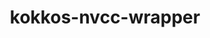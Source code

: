 ---
title: "kokkos-nvcc-wrapper"
layout: cache
categories: [package, develop]
meta: {"compilers": ["gcc@11.4.0"], "num_specs": 36, "num_specs_by_stack": {"e4s-neoverse-v2": 12, "root": 36}, "oss": ["ubuntu22.04"], "platforms": ["linux"], "stacks": ["e4s-neoverse-v2", "root"], "targets": ["neoverse_v2", "x86_64_v3"], "versions": ["4.6.00", "4.6.01"]}
spec_details: [{"compiler": "gcc@11.4.0", "hash": "2fhr2g3cnfnqufaukfdbt2vzt32nwtbb", "os": "ubuntu22.04", "platform": "linux", "size": "-", "stacks": ["root"], "target": "x86_64_v3", "variants": ["build_system=generic"], "versions": ["4.6.01"]}, {"compiler": "gcc@11.4.0", "hash": "2gpgqyox3f6rrihoaifswynbeptf7sj4", "os": "ubuntu22.04", "platform": "linux", "size": "-", "stacks": ["root"], "target": "x86_64_v3", "variants": ["build_system=generic"], "versions": ["4.6.00"]}, {"compiler": "gcc@11.4.0", "hash": "3nlr4p546kzyptte7efjwdtdcmlr6pva", "os": "ubuntu22.04", "platform": "linux", "size": "-", "stacks": ["root"], "target": "x86_64_v3", "variants": ["build_system=generic"], "versions": ["4.6.00"]}, {"compiler": "gcc@11.4.0", "hash": "4kboaguoahjfoduni6fnpvursojkoqv4", "os": "ubuntu22.04", "platform": "linux", "size": "-", "stacks": ["e4s-neoverse-v2", "root"], "target": "neoverse_v2", "variants": ["build_system=generic"], "versions": ["4.6.00"]}, {"compiler": "gcc@11.4.0", "hash": "5sxnslrgiwof7ibr4pwiqtnr5vbnlt4p", "os": "ubuntu22.04", "platform": "linux", "size": "-", "stacks": ["e4s-neoverse-v2", "root"], "target": "neoverse_v2", "variants": ["build_system=generic"], "versions": ["4.6.00"]}, {"compiler": "gcc@11.4.0", "hash": "64cisldhhtzcw6cuvfdm3wvznj7pfdes", "os": "ubuntu22.04", "platform": "linux", "size": "-", "stacks": ["root"], "target": "x86_64_v3", "variants": ["build_system=generic"], "versions": ["4.6.00"]}, {"compiler": "gcc@11.4.0", "hash": "72hgrotkeuhs7xsbznkz6jzzgu7crdtg", "os": "ubuntu22.04", "platform": "linux", "size": "-", "stacks": ["root"], "target": "x86_64_v3", "variants": ["build_system=generic"], "versions": ["4.6.01"]}, {"compiler": "gcc@11.4.0", "hash": "7wptwqsts7we5e4eeafexrh4hsksvrmh", "os": "ubuntu22.04", "platform": "linux", "size": "-", "stacks": ["root"], "target": "x86_64_v3", "variants": ["build_system=generic"], "versions": ["4.6.00"]}, {"compiler": "gcc@11.4.0", "hash": "a3fh7ygdctdxuunjfrwa3agqg35464pv", "os": "ubuntu22.04", "platform": "linux", "size": "-", "stacks": ["root"], "target": "x86_64_v3", "variants": ["build_system=generic"], "versions": ["4.6.01"]}, {"compiler": "gcc@11.4.0", "hash": "afw4ot4anyitdx7ris7jkkhv2kmt4fxd", "os": "ubuntu22.04", "platform": "linux", "size": "-", "stacks": ["e4s-neoverse-v2", "root"], "target": "neoverse_v2", "variants": ["build_system=generic"], "versions": ["4.6.00"]}, {"compiler": "gcc@11.4.0", "hash": "dhhf5df6zro26vxzt2liw7j25avis6br", "os": "ubuntu22.04", "platform": "linux", "size": "-", "stacks": ["e4s-neoverse-v2", "root"], "target": "neoverse_v2", "variants": ["build_system=generic"], "versions": ["4.6.00"]}, {"compiler": "gcc@11.4.0", "hash": "ed62z3vdn7m2zssj2kihwzlv32zxng23", "os": "ubuntu22.04", "platform": "linux", "size": "-", "stacks": ["root"], "target": "x86_64_v3", "variants": ["build_system=generic"], "versions": ["4.6.01"]}, {"compiler": "gcc@11.4.0", "hash": "ev77asi3m275zburi4eg5teg5upf4jfy", "os": "ubuntu22.04", "platform": "linux", "size": "-", "stacks": ["root"], "target": "x86_64_v3", "variants": ["build_system=generic"], "versions": ["4.6.01"]}, {"compiler": "gcc@11.4.0", "hash": "hd4fwu5v2se55ojravqh5hkvnzgxkltc", "os": "ubuntu22.04", "platform": "linux", "size": "-", "stacks": ["root"], "target": "x86_64_v3", "variants": ["build_system=generic"], "versions": ["4.6.00"]}, {"compiler": "gcc@11.4.0", "hash": "hnd2gkw2avsrwroinkfwes4ujchm4hog", "os": "ubuntu22.04", "platform": "linux", "size": "-", "stacks": ["root"], "target": "x86_64_v3", "variants": ["build_system=generic"], "versions": ["4.6.01"]}, {"compiler": "gcc@11.4.0", "hash": "m4ulr7cslfznwztqcikmwrjyiso5bfdi", "os": "ubuntu22.04", "platform": "linux", "size": "-", "stacks": ["root"], "target": "x86_64_v3", "variants": ["build_system=generic"], "versions": ["4.6.00"]}, {"compiler": "gcc@11.4.0", "hash": "mz375qj2w6rp4lgxya2c7o2e7yudlfr5", "os": "ubuntu22.04", "platform": "linux", "size": "-", "stacks": ["root"], "target": "x86_64_v3", "variants": ["build_system=generic"], "versions": ["4.6.01"]}, {"compiler": "gcc@11.4.0", "hash": "mzswr4pnhrkquytbx5xm3nzuptvpntrd", "os": "ubuntu22.04", "platform": "linux", "size": "-", "stacks": ["root"], "target": "x86_64_v3", "variants": ["build_system=generic"], "versions": ["4.6.00"]}, {"compiler": "gcc@11.4.0", "hash": "otjksrmzgoay23j3u4ah3uqjmjvcjdp2", "os": "ubuntu22.04", "platform": "linux", "size": "-", "stacks": ["e4s-neoverse-v2", "root"], "target": "neoverse_v2", "variants": ["build_system=generic"], "versions": ["4.6.01"]}, {"compiler": "gcc@11.4.0", "hash": "pi2rjdepbuczuw74c5ydnqymhddzbbqm", "os": "ubuntu22.04", "platform": "linux", "size": "-", "stacks": ["root"], "target": "x86_64_v3", "variants": ["build_system=generic"], "versions": ["4.6.01"]}, {"compiler": "gcc@11.4.0", "hash": "pjv7xskzn5vmkq6q36uez3l2bgu5eilx", "os": "ubuntu22.04", "platform": "linux", "size": "-", "stacks": ["root"], "target": "x86_64_v3", "variants": ["build_system=generic"], "versions": ["4.6.00"]}, {"compiler": "gcc@11.4.0", "hash": "plyzr5zriwjd23zsqi3kbp6r6iwfaw6j", "os": "ubuntu22.04", "platform": "linux", "size": "-", "stacks": ["root"], "target": "x86_64_v3", "variants": ["build_system=generic"], "versions": ["4.6.00"]}, {"compiler": "gcc@11.4.0", "hash": "qgr7dv7undipqhq3jnto6kkjyvjdaqf4", "os": "ubuntu22.04", "platform": "linux", "size": "-", "stacks": ["root"], "target": "x86_64_v3", "variants": ["build_system=generic"], "versions": ["4.6.01"]}, {"compiler": "gcc@11.4.0", "hash": "qhcu2o6mwgvvvjacqhjqv52luntrybr2", "os": "ubuntu22.04", "platform": "linux", "size": "-", "stacks": ["e4s-neoverse-v2", "root"], "target": "neoverse_v2", "variants": ["build_system=generic"], "versions": ["4.6.01"]}, {"compiler": "gcc@11.4.0", "hash": "qlnlndmwpstpfv4smzdjfzzch22pdidu", "os": "ubuntu22.04", "platform": "linux", "size": "-", "stacks": ["root"], "target": "x86_64_v3", "variants": ["build_system=generic"], "versions": ["4.6.00"]}, {"compiler": "gcc@11.4.0", "hash": "rwuav66iodjthnwwvvnhnlkazjjshjif", "os": "ubuntu22.04", "platform": "linux", "size": "-", "stacks": ["e4s-neoverse-v2", "root"], "target": "neoverse_v2", "variants": ["build_system=generic"], "versions": ["4.6.01"]}, {"compiler": "gcc@11.4.0", "hash": "tenf3om2rqke44epkt3z4xwylgq7bhgp", "os": "ubuntu22.04", "platform": "linux", "size": "-", "stacks": ["root"], "target": "x86_64_v3", "variants": ["build_system=generic"], "versions": ["4.6.01"]}, {"compiler": "gcc@11.4.0", "hash": "ucpdba2mmu2xbckws6de62fn7o4e2wmf", "os": "ubuntu22.04", "platform": "linux", "size": "-", "stacks": ["e4s-neoverse-v2", "root"], "target": "neoverse_v2", "variants": ["build_system=generic"], "versions": ["4.6.01"]}, {"compiler": "gcc@11.4.0", "hash": "ugtjdu6uoc3si7gf67jutohk2lyevugh", "os": "ubuntu22.04", "platform": "linux", "size": "-", "stacks": ["root"], "target": "x86_64_v3", "variants": ["build_system=generic"], "versions": ["4.6.00"]}, {"compiler": "gcc@11.4.0", "hash": "umvroqzivmr73cpcvkizydiu4fukbtvs", "os": "ubuntu22.04", "platform": "linux", "size": "-", "stacks": ["e4s-neoverse-v2", "root"], "target": "neoverse_v2", "variants": ["build_system=generic"], "versions": ["4.6.00"]}, {"compiler": "gcc@11.4.0", "hash": "wkuyzh7isiote4bbnru34arkz7nnvg2s", "os": "ubuntu22.04", "platform": "linux", "size": "-", "stacks": ["e4s-neoverse-v2", "root"], "target": "neoverse_v2", "variants": ["build_system=generic"], "versions": ["4.6.01"]}, {"compiler": "gcc@11.4.0", "hash": "wxcdkubmc3dumbraywmyodm2o4fg7t2n", "os": "ubuntu22.04", "platform": "linux", "size": "-", "stacks": ["root"], "target": "x86_64_v3", "variants": ["build_system=generic"], "versions": ["4.6.00"]}, {"compiler": "gcc@11.4.0", "hash": "x3eyyg4mc64t5aog6cwqbu4odxhd2wcr", "os": "ubuntu22.04", "platform": "linux", "size": "-", "stacks": ["root"], "target": "x86_64_v3", "variants": ["build_system=generic"], "versions": ["4.6.00"]}, {"compiler": "gcc@11.4.0", "hash": "xhwdcusugygdqevggfeshhhena6m2voz", "os": "ubuntu22.04", "platform": "linux", "size": "-", "stacks": ["e4s-neoverse-v2", "root"], "target": "neoverse_v2", "variants": ["build_system=generic"], "versions": ["4.6.00"]}, {"compiler": "gcc@11.4.0", "hash": "yusxdeor5h74wsuydjqpv6mktwoi2il3", "os": "ubuntu22.04", "platform": "linux", "size": "-", "stacks": ["root"], "target": "x86_64_v3", "variants": ["build_system=generic"], "versions": ["4.6.00"]}, {"compiler": "gcc@11.4.0", "hash": "zj2sax5vxo7s4telcxrmdbqmxgchuq4v", "os": "ubuntu22.04", "platform": "linux", "size": "-", "stacks": ["e4s-neoverse-v2", "root"], "target": "neoverse_v2", "variants": ["build_system=generic"], "versions": ["4.6.00"]}]
---